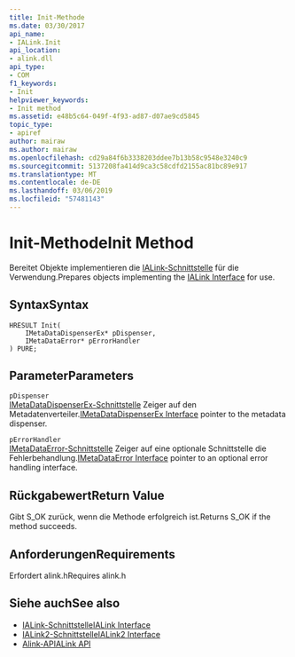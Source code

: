 ```yaml
---
title: Init-Methode
ms.date: 03/30/2017
api_name:
- IALink.Init
api_location:
- alink.dll
api_type:
- COM
f1_keywords:
- Init
helpviewer_keywords:
- Init method
ms.assetid: e48b5c64-049f-4f93-ad87-d07ae9cd5845
topic_type:
- apiref
author: mairaw
ms.author: mairaw
ms.openlocfilehash: cd29a84f6b3338203ddee7b13b58c9548e3240c9
ms.sourcegitcommit: 5137208fa414d9ca3c58cdfd2155ac81bc89e917
ms.translationtype: MT
ms.contentlocale: de-DE
ms.lasthandoff: 03/06/2019
ms.locfileid: "57481143"
---
```

# <a name="init-method"></a><span data-ttu-id="a2317-102">Init-Methode</span><span class="sxs-lookup"><span data-stu-id="a2317-102">Init Method</span></span>
<span data-ttu-id="a2317-103">Bereitet Objekte implementieren die [IALink-Schnittstelle](../../../../docs/framework/unmanaged-api/alink/ialink-interface.md) für die Verwendung.</span><span class="sxs-lookup"><span data-stu-id="a2317-103">Prepares objects implementing the [IALink Interface](../../../../docs/framework/unmanaged-api/alink/ialink-interface.md) for use.</span></span>  
  
## <a name="syntax"></a><span data-ttu-id="a2317-104">Syntax</span><span class="sxs-lookup"><span data-stu-id="a2317-104">Syntax</span></span>  
  
```  
HRESULT Init(  
    IMetaDataDispenserEx* pDispenser,  
    IMetaDataError* pErrorHandler  
) PURE;  
```  
  
## <a name="parameters"></a><span data-ttu-id="a2317-105">Parameter</span><span class="sxs-lookup"><span data-stu-id="a2317-105">Parameters</span></span>  
 `pDispenser`  
 <span data-ttu-id="a2317-106">[IMetaDataDispenserEx-Schnittstelle](../../../../docs/framework/unmanaged-api/metadata/imetadatadispenserex-interface.md) Zeiger auf den Metadatenverteiler.</span><span class="sxs-lookup"><span data-stu-id="a2317-106">[IMetaDataDispenserEx Interface](../../../../docs/framework/unmanaged-api/metadata/imetadatadispenserex-interface.md) pointer to the metadata dispenser.</span></span>  
  
 `pErrorHandler`  
 <span data-ttu-id="a2317-107">[IMetaDataError-Schnittstelle](../../../../docs/framework/unmanaged-api/metadata/imetadataerror-interface.md) Zeiger auf eine optionale Schnittstelle die Fehlerbehandlung.</span><span class="sxs-lookup"><span data-stu-id="a2317-107">[IMetaDataError Interface](../../../../docs/framework/unmanaged-api/metadata/imetadataerror-interface.md) pointer to an optional error handling interface.</span></span>  
  
## <a name="return-value"></a><span data-ttu-id="a2317-108">Rückgabewert</span><span class="sxs-lookup"><span data-stu-id="a2317-108">Return Value</span></span>  
 <span data-ttu-id="a2317-109">Gibt S_OK zurück, wenn die Methode erfolgreich ist.</span><span class="sxs-lookup"><span data-stu-id="a2317-109">Returns S_OK if the method succeeds.</span></span>  
  
## <a name="requirements"></a><span data-ttu-id="a2317-110">Anforderungen</span><span class="sxs-lookup"><span data-stu-id="a2317-110">Requirements</span></span>  
 <span data-ttu-id="a2317-111">Erfordert alink.h</span><span class="sxs-lookup"><span data-stu-id="a2317-111">Requires alink.h</span></span>  
  
## <a name="see-also"></a><span data-ttu-id="a2317-112">Siehe auch</span><span class="sxs-lookup"><span data-stu-id="a2317-112">See also</span></span>
- [<span data-ttu-id="a2317-113">IALink-Schnittstelle</span><span class="sxs-lookup"><span data-stu-id="a2317-113">IALink Interface</span></span>](../../../../docs/framework/unmanaged-api/alink/ialink-interface.md)
- [<span data-ttu-id="a2317-114">IALink2-Schnittstelle</span><span class="sxs-lookup"><span data-stu-id="a2317-114">IALink2 Interface</span></span>](../../../../docs/framework/unmanaged-api/alink/ialink2-interface.md)
- [<span data-ttu-id="a2317-115">Alink-API</span><span class="sxs-lookup"><span data-stu-id="a2317-115">ALink API</span></span>](../../../../docs/framework/unmanaged-api/alink/index.md)
